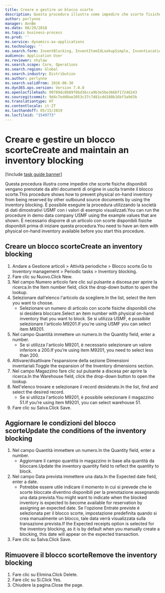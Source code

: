 ```yaml
---
title: Creare e gestire un blocco scorte
description: Questa procedura illustra come impedire che scorte fisiche disponibili vengano prenotate da altri documenti di origine in uscita tramite il blocco scorte.
author: perlynne
manager: AnnBe
ms.date: 08/29/2018
ms.topic: business-process
ms.prod: ''
ms.service: dynamics-ax-applications
ms.technology: ''
ms.search.form: InventBlocking, InventItemIdLookupSimple, InventLocationIdLookup
audience: Application User
ms.reviewer: shylaw
ms.search.scope: Core, Operations
ms.search.region: Global
ms.search.industry: Distribution
ms.author: perlynne
ms.search.validFrom: 2016-06-30
ms.dyn365.ops.version: Version 7.0.0
ms.openlocfilehash: 09789dc0b89f8bd36cca9b3e5be366bf17246243
ms.sourcegitcommit: 9d4c7edd0ae2053c37c7d81cdd180b16bf3a9d3b
ms.translationtype: HT
ms.contentlocale: it-IT
ms.lasthandoff: 05/15/2019
ms.locfileid: "1549773"
---
```

# <a name="create-and-maintain-an-inventory-blocking"></a><span data-ttu-id="81f58-103">Creare e gestire un blocco scorte</span><span class="sxs-lookup"><span data-stu-id="81f58-103">Create and maintain an inventory blocking</span></span>

[!include [task guide banner](../../includes/task-guide-banner.md)]

<span data-ttu-id="81f58-104">Questa procedura illustra come impedire che scorte fisiche disponibili vengano prenotate da altri documenti di origine in uscita tramite il blocco scorte.</span><span class="sxs-lookup"><span data-stu-id="81f58-104">This procedure shows how to prevent physical on-hand inventory from being reserved by other outbound source documents by using the inventory blocking.</span></span> <span data-ttu-id="81f58-105">È possibile eseguire la procedura utilizzando la società di dati dimostrativi USMF con i valori di esempio visualizzati.</span><span class="sxs-lookup"><span data-stu-id="81f58-105">You can run the procedure in demo data company USMF using the example values that are shown.</span></span> <span data-ttu-id="81f58-106">È necessario disporre di un articolo con scorte disponibili fisiche disponibili prima di iniziare questa procedura.</span><span class="sxs-lookup"><span data-stu-id="81f58-106">You need to have an item with physical on-hand inventory available before you start this procedure.</span></span>


## <a name="create-an-inventory-blocking"></a><span data-ttu-id="81f58-107">Creare un blocco scorte</span><span class="sxs-lookup"><span data-stu-id="81f58-107">Create an inventory blocking</span></span>
1. <span data-ttu-id="81f58-108">Andare a Gestione articoli > Attività periodiche > Blocco scorte.</span><span class="sxs-lookup"><span data-stu-id="81f58-108">Go to Inventory management > Periodic tasks > Inventory blocking.</span></span>
2. <span data-ttu-id="81f58-109">Fare clic su Nuovo.</span><span class="sxs-lookup"><span data-stu-id="81f58-109">Click New.</span></span>
3. <span data-ttu-id="81f58-110">Nel campo Numero articolo fare clic sul pulsante a discesa per aprire la ricerca.</span><span class="sxs-lookup"><span data-stu-id="81f58-110">In the Item number field, click the drop-down button to open the lookup.</span></span>
4. <span data-ttu-id="81f58-111">Selezionare dall'elenco l'articolo da scegliere.</span><span class="sxs-lookup"><span data-stu-id="81f58-111">In the list, select the item you want to choose.</span></span> 
    * <span data-ttu-id="81f58-112">Selezionare un numero di articolo con scorte fisiche disponibili che si desidera bloccare.</span><span class="sxs-lookup"><span data-stu-id="81f58-112">Select an item number with physical on-hand inventory that you want to block.</span></span> <span data-ttu-id="81f58-113">Se si utilizza USMF, è possibile selezionare l'articolo M9201.</span><span class="sxs-lookup"><span data-stu-id="81f58-113">If you’re using USMF you can select item M9201.</span></span>  
5. <span data-ttu-id="81f58-114">Nel campo Quantità immettere un numero.</span><span class="sxs-lookup"><span data-stu-id="81f58-114">In the Quantity field, enter a number.</span></span>
    * <span data-ttu-id="81f58-115">Se si utilizza l'articolo M9201, è necessario selezionare un valore inferiore a 200.</span><span class="sxs-lookup"><span data-stu-id="81f58-115">If you’re using item M9201, you need to select less than 200.</span></span>  
6. <span data-ttu-id="81f58-116">Attivare/disattivare l'espansione della sezione Dimensioni inventariali.</span><span class="sxs-lookup"><span data-stu-id="81f58-116">Toggle the expansion of the Inventory dimensions section.</span></span>
7. <span data-ttu-id="81f58-117">Nel campo Magazzino fare clic sul pulsante a discesa per aprire la ricerca.</span><span class="sxs-lookup"><span data-stu-id="81f58-117">In the Warehouse field, click the drop-down button to open the lookup.</span></span>
8. <span data-ttu-id="81f58-118">Nell'elenco trovare e selezionare il record desiderato.</span><span class="sxs-lookup"><span data-stu-id="81f58-118">In the list, find and select the desired record.</span></span>
    * <span data-ttu-id="81f58-119">Se si utilizza l'articolo M9201, è possibile selezionare il magazzino 51.</span><span class="sxs-lookup"><span data-stu-id="81f58-119">If you’re using item M9201, you can select warehouse 51.</span></span>  
9. <span data-ttu-id="81f58-120">Fare clic su Salva.</span><span class="sxs-lookup"><span data-stu-id="81f58-120">Click Save.</span></span>

## <a name="update-the-conditions-of-the-inventory-blocking"></a><span data-ttu-id="81f58-121">Aggiornare le condizioni del blocco scorte</span><span class="sxs-lookup"><span data-stu-id="81f58-121">Update the conditions of the inventory blocking</span></span>
1. <span data-ttu-id="81f58-122">Nel campo Quantità immettere un numero.</span><span class="sxs-lookup"><span data-stu-id="81f58-122">In the Quantity field, enter a number.</span></span>
    * <span data-ttu-id="81f58-123">Aggiornare il campo quantità in magazzino in base alla quantità da bloccare.</span><span class="sxs-lookup"><span data-stu-id="81f58-123">Update the inventory quantity field to reflect the quantity to block.</span></span>  
2. <span data-ttu-id="81f58-124">Nel campo Data prevista immettere una data.</span><span class="sxs-lookup"><span data-stu-id="81f58-124">In the Expected date field, enter a date.</span></span>
    * <span data-ttu-id="81f58-125">Potrebbe essere utile indicare il momento in cui si prevede che le scorte bloccate diventino disponibili per la prenotazione assegnando una data prevista.</span><span class="sxs-lookup"><span data-stu-id="81f58-125">You might want to indicate when the blocked inventory is expected to become available for reservation by assigning an expected date.</span></span> <span data-ttu-id="81f58-126">Se l'opzione Entrate previste è selezionata per il blocco scorte, impostazione predefinita quando si crea manualmente un blocco, tale data verrà visualizzata sulla transazione prevista.</span><span class="sxs-lookup"><span data-stu-id="81f58-126">If the Expected receipts option is selected for the inventory blocking, as it is by default when you manually create a blocking, this date will appear on the expected transaction.</span></span>  
3. <span data-ttu-id="81f58-127">Fare clic su Salva.</span><span class="sxs-lookup"><span data-stu-id="81f58-127">Click Save.</span></span>

## <a name="remove-the-inventory-blocking"></a><span data-ttu-id="81f58-128">Rimuovere il blocco scorte</span><span class="sxs-lookup"><span data-stu-id="81f58-128">Remove the inventory blocking</span></span>
1. <span data-ttu-id="81f58-129">Fare clic su Elimina.</span><span class="sxs-lookup"><span data-stu-id="81f58-129">Click Delete.</span></span>
2. <span data-ttu-id="81f58-130">Fare clic su Sì.</span><span class="sxs-lookup"><span data-stu-id="81f58-130">Click Yes.</span></span>
3. <span data-ttu-id="81f58-131">Chiudere la pagina.</span><span class="sxs-lookup"><span data-stu-id="81f58-131">Close the page.</span></span>

